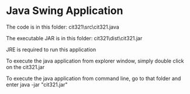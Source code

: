


# Java Swing Application

The code is in this folder: cit321\src\cit321.java

The executable JAR is in this folder: cit321\dist\cit321.jar

JRE is required to run this application

To execute the java application from explorer window, simply double click on the cit321.jar

To execute the java application from command line, go to that folder and enter java -jar "cit321.jar" 

